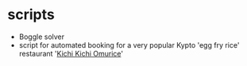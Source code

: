 # scripts
 - Boggle solver
 - script for automated booking for a very popular Kypto 'egg fry rice' restaurant '[Kichi Kichi Omurice](https://kichikichi.com/)'
